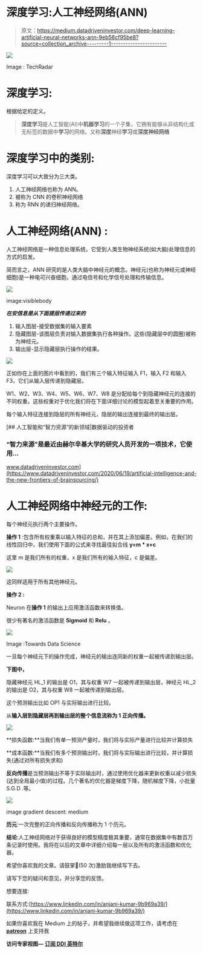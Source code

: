 # 深度学习:人工神经网络(ANN)

> 原文：<https://medium.datadriveninvestor.com/deep-learning-artificial-neural-networks-ann-9eb56cf95be8?source=collection_archive---------1----------------------->

![](img/8f842791a8af9bddcee3771b31df6a3f.png)

Image : TechRadar

# **深度学习:**

根据给定的定义。

> **深度学习**是人工智能(AI)中**机器学习**的一个子集，它拥有能够从非结构化或无标签的数据中**学习**的网络。又称**深度**神经**学习**或**深度神经网络**

# 深度学习中的类别:

深度学习可以大致分为三大类。

1.  人工神经网络也称为 ANN。
2.  被称为 CNN 的卷积神经网络
3.  称为 RNN 的递归神经网络。

# **人工神经网络(ANN) :**

人工神经网络是一种信息处理系统，它受到人类生物神经系统(如大脑)处理信息的方式的启发。

简而言之，ANN 研究的是人类大脑中神经元的概念。神经元(也称为神经元或神经细胞)是一种电可兴奋细胞，通过电信号和化学信号处理和传输信息。

![](img/4865af2243335484e3fd6dd80df24101.png)

image:visiblebody

***在安信息是从下面提层传递过来的***

1.  输入图层-接受数据集的输入要素
2.  隐藏图层-该图层负责对输入数据集执行各种操作。这些(隐藏层中的圆圈)被称为神经元。
3.  输出层-显示隐藏层执行操作的结果。

![](img/380d33c1a84a03a0f359fa5f887dc2ef.png)

正如你在上面的图片中看到的，我们有三个输入特征输入 F1，输入 F2 和输入 F3，它们从输入层传递到隐藏层。

W1、W2、W3、W4、W5、W6、W7、W8 是分配给每个到隐藏神经元的连接的不同权重。这些权重对于优化我们将在下面详细讨论的模型起着至关重要的作用。

每个输入特征连接到隐层的所有神经元，隐层的输出连接到最终的输出层。

[](https://www.datadriveninvestor.com/2020/06/19/artificial-intelligence-and-the-new-frontiers-of-brainsourcing/) [## 人工智能和“智力资源”的新领域|数据驱动的投资者

### “智力来源”是最近由赫尔辛基大学的研究人员开发的一项技术，它使用…

www.datadriveninvestor.com](https://www.datadriveninvestor.com/2020/06/19/artificial-intelligence-and-the-new-frontiers-of-brainsourcing/) 

# **人工神经网络中神经元的工作:**

每个神经元执行两个主要操作。

**操作 1** :包含所有权重乘以输入特征的总和，并在其上添加偏差。例如，在我们的线性回归中，我们使用下面的公式来寻找最佳拟合线 **y=m * x+c**

这里 m 是我们所有的权重，x 是我们所有的输入特征，c 是偏差。

![](img/978ccdda0494475c555c306d42993104.png)

这同样适用于所有其他神经元。

**操作 2 :**

Neuron 在**操作 1** 的输出上应用激活函数来转换值。

很少有著名的激活函数是 **Sigmoid** 和 **Relu** 。

![](img/b39eaeadf45176e5af69452ba7bb0df2.png)

Image :Towards Data Science

一旦每个神经元下的操作完成，神经元的输出连同新的权重一起被传递到输出层。

**下图中，**

隐藏神经元 HL_1 的输出是 O1，其与权重 W7 一起被传递到输出层，神经元 HL_2 的输出是 O2，其与权重 W8 一起被传递到输出层。

这个预测输出比如 OP1 与实际输出进行比较。

从**输入层到隐藏层再到输出层的整个信息流称为 1 正向传播。**

![](img/2dcaed82c0ea7872815cc229603114e4.png)

**损失函数:**当我们有单一预测产量时，我们将与实际产量进行比较并计算损失

**成本函数:**当我们有多个预测输出时，我们将与实际输出进行比较，并计算损失(通过对所有损失求和)

**反向传播**是当预测输出不等于实际输出时，通过使用优化器来更新权重以减少损失(达到全局最小值)的过程。几个著名的优化器是梯度下降，随机梯度下降，小批量 S.G.D .等。

![](img/05a7b1de4f018ea495f76e7adc9bc2bc.png)

image gradient descent: medium

**历元**:一次完整的正向传播和反向传播称为 1 个历元。

**结论**:人工神经网络对于获得良好的模型精度极其重要，通常在数据集中有数百万条记录时使用。我将在以后的文章中详细介绍每一层以及所有的激活函数和优化器。

希望你喜欢我的文章。请鼓掌👏(50 次)激励我继续写下去。

请写下您的疑问和意见，并分享您的反馈。

想要连接:

联系方式:[https://www.linkedin.com/in/anjani-kumar-9b969a39/](https://www.linkedin.com/in/anjani-kumar-9b969a39/)

如果你喜欢我在 Medium 上的帖子，并希望我继续做这项工作，请考虑在 [**patreon**](https://www.patreon.com/anjanikumar) 上支持我

**访问专家视图—** [**订阅 DDI 英特尔**](https://datadriveninvestor.com/ddi-intel)